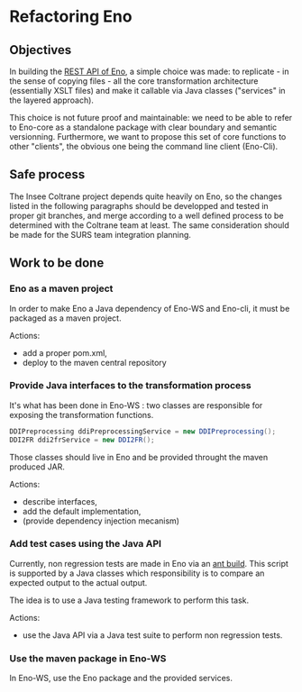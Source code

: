 # Refactoring Eno

## Objectives

In building the [REST API of Eno](https://github.com/InseeFr/Eno-WS), a simple choice was made: to replicate - in the sense of copying files - all the core transformation architecture (essentially XSLT files) and make it callable via Java classes ("services" in the layered approach).

This choice is not future proof and maintainable: we need to be able to refer to Eno-core as a standalone package with clear boundary and semantic versionning. Furthermore, we want to propose this set of core functions to other "clients", the obvious one being the command line client (Eno-Cli).

## Safe process

The Insee Coltrane project depends quite heavily on Eno, so the changes listed in the following paragraphs should be developped and tested in proper git branches, and merge according to a well defined process to be determined with the Coltrane team at least. The same consideration should be made for the SURS team integration planning.

## Work to be done

### Eno as a maven project

In order to make Eno a Java dependency of Eno-WS and Eno-cli, it must be packaged as a maven project.

Actions:

- add a proper pom.xml,
- deploy to the maven central repository

### Provide Java interfaces to the transformation process

It's what has been done in Eno-WS : two classes are responsible for exposing the transformation functions.

```java
DDIPreprocessing ddiPreprocessingService = new DDIPreprocessing();
DDI2FR ddi2frService = new DDI2FR();
```

Those classes should live in Eno and be provided throught the maven produced JAR.

Actions:

- describe interfaces,
- add the default implementation,
- (provide dependency injection mecanism)

### Add test cases using the Java API

Currently, non regression tests are made in Eno via an [ant build](https://github.com/InseeFr/Eno/blob/master/src/main/scripts/build-non-regression.xml#L210). This script is supported by a Java classes which responsibility is to compare an expected output to the actual output.

The idea is to use a Java testing framework to perform this task.

Actions:

- use the Java API via a Java test suite to perform non regression tests.

### Use the maven package in Eno-WS

In Eno-WS, use the Eno package and the provided services.
